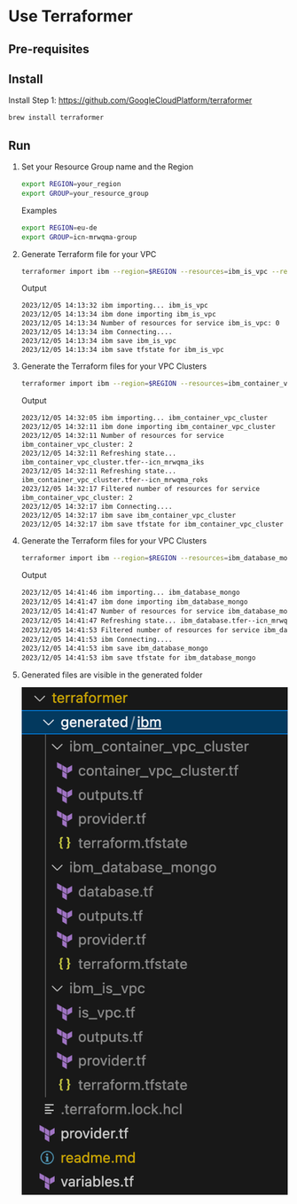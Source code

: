 # Use Terraformer

## Pre-requisites

## Install

Install Step 1: https://github.com/GoogleCloudPlatform/terraformer

```sh
brew install terraformer
```

## Run

1. Set your Resource Group name and the Region

    ```sh
    export REGION=your_region
    export GROUP=your_resource_group
    ```

    Examples
    ```sh
    export REGION=eu-de
    export GROUP=icn-mrwqma-group
    ```


1. Generate Terraform file for your VPC

    ```sh
    terraformer import ibm --region=$REGION --resources=ibm_is_vpc --resource_group=$GROUP
    ```

    Output

    ```
    2023/12/05 14:13:32 ibm importing... ibm_is_vpc
    2023/12/05 14:13:34 ibm done importing ibm_is_vpc
    2023/12/05 14:13:34 Number of resources for service ibm_is_vpc: 0
    2023/12/05 14:13:34 ibm Connecting....
    2023/12/05 14:13:34 ibm save ibm_is_vpc
    2023/12/05 14:13:34 ibm save tfstate for ibm_is_vpc
    ```

1. Generate the Terraform files for your VPC Clusters

    ```sh
    terraformer import ibm --region=$REGION --resources=ibm_container_vpc_cluster --resource_group=$GROUP
    ```

    Output

    ```
    2023/12/05 14:32:05 ibm importing... ibm_container_vpc_cluster
    2023/12/05 14:32:11 ibm done importing ibm_container_vpc_cluster
    2023/12/05 14:32:11 Number of resources for service ibm_container_vpc_cluster: 2
    2023/12/05 14:32:11 Refreshing state... ibm_container_vpc_cluster.tfer--icn_mrwqma_iks
    2023/12/05 14:32:11 Refreshing state... ibm_container_vpc_cluster.tfer--icn_mrwqma_roks
    2023/12/05 14:32:17 Filtered number of resources for service ibm_container_vpc_cluster: 2
    2023/12/05 14:32:17 ibm Connecting....
    2023/12/05 14:32:17 ibm save ibm_container_vpc_cluster
    2023/12/05 14:32:17 ibm save tfstate for ibm_container_vpc_cluster
    ```

1. Generate the Terraform files for your VPC Clusters

    ```sh
    terraformer import ibm --region=$REGION --resources=ibm_database_mongo --resource_group=$GROUP
    ```

    Output

    ```sh
    2023/12/05 14:41:46 ibm importing... ibm_database_mongo
    2023/12/05 14:41:47 ibm done importing ibm_database_mongo
    2023/12/05 14:41:47 Number of resources for service ibm_database_mongo: 1
    2023/12/05 14:41:47 Refreshing state... ibm_database.tfer--icn_mrwqma_mongo
    2023/12/05 14:41:53 Filtered number of resources for service ibm_database_mongo: 1
    2023/12/05 14:41:53 ibm Connecting....
    2023/12/05 14:41:53 ibm save ibm_database_mongo
    2023/12/05 14:41:53 ibm save tfstate for ibm_database_mongo
    ```

1. Generated files are visible in the generated folder

    ![](./terraformer-generated.png)
